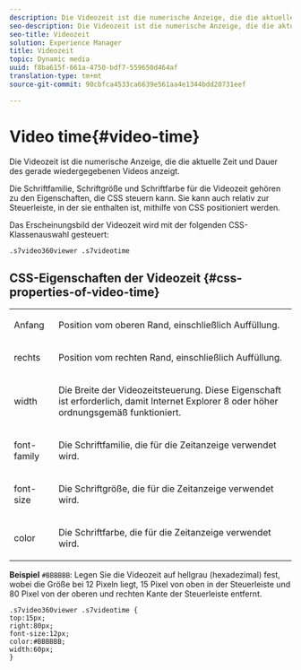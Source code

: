 ```yaml
---
description: Die Videozeit ist die numerische Anzeige, die die aktuelle Zeit und Dauer des gerade wiedergegebenen Videos anzeigt.
seo-description: Die Videozeit ist die numerische Anzeige, die die aktuelle Zeit und Dauer des gerade wiedergegebenen Videos anzeigt.
seo-title: Videozeit
solution: Experience Manager
title: Videozeit
topic: Dynamic media
uuid: f8ba615f-661a-4750-bdf7-559650d464af
translation-type: tm+mt
source-git-commit: 90cbfca4533ca6639e561aa4e1344bdd20731eef

---
```



# Video time{#video-time}

Die Videozeit ist die numerische Anzeige, die die aktuelle Zeit und Dauer des gerade wiedergegebenen Videos anzeigt.

<!--<a id="section_061E550C1C1D4DB2BD663A898895B38C"></a>-->

Die Schriftfamilie, Schriftgröße und Schriftfarbe für die Videozeit gehören zu den Eigenschaften, die CSS steuern kann. Sie kann auch relativ zur Steuerleiste, in der sie enthalten ist, mithilfe von CSS positioniert werden.

Das Erscheinungsbild der Videozeit wird mit der folgenden CSS-Klassenauswahl gesteuert:

```
.s7video360viewer .s7videotime
```

## CSS-Eigenschaften der Videozeit {#css-properties-of-video-time}

<table id="table_C48C56E696304C9BAFEE71BA9EA9A174"> 
 <tbody> 
  <tr> 
   <td colname="col1"> <p> <span class="codeph"> Anfang </span> </p> </td> 
   <td colname="col2"> <p>Position vom oberen Rand, einschließlich Auffüllung. </p> </td> 
  </tr> 
  <tr> 
   <td colname="col1"> <p> <span class="codeph"> rechts </span> </p> </td> 
   <td colname="col2"> <p>Position vom rechten Rand, einschließlich Auffüllung. </p> </td> 
  </tr> 
  <tr> 
   <td colname="col1"> <p> <span class="codeph"> width </span> </p> </td> 
   <td colname="col2"> <p> Die Breite der Videozeitsteuerung. Diese Eigenschaft ist erforderlich, damit Internet Explorer 8 oder höher ordnungsgemäß funktioniert. </p> </td> 
  </tr> 
  <tr> 
   <td colname="col1"> <p> <span class="codeph"> font-family </span> </p> </td> 
   <td colname="col2"> <p>Die Schriftfamilie, die für die Zeitanzeige verwendet wird. </p> </td> 
  </tr> 
  <tr> 
   <td colname="col1"> <p> <span class="codeph"> font-size </span> </p> </td> 
   <td colname="col2"> <p>Die Schriftgröße, die für die Zeitanzeige verwendet wird. </p> </td> 
  </tr> 
  <tr> 
   <td colname="col1"> <p> <span class="codeph"> color </span> </p> </td> 
   <td colname="col2"> <p>Die Schriftfarbe, die für die Zeitanzeige verwendet wird. </p> </td> 
  </tr> 
 </tbody> 
</table>

**Beispiel** `#BBBBBB`: Legen Sie die Videozeit auf hellgrau (hexadezimal) fest, wobei die Größe bei 12 Pixeln liegt, 15 Pixel von oben in der Steuerleiste und 80 Pixel von der oberen und rechten Kante der Steuerleiste entfernt.

```
.s7video360viewer .s7videotime { 
top:15px; 
right:80px; 
font-size:12px; 
color:#BBBBBB; 
width:60px;  
}
```

